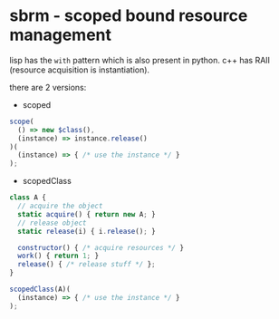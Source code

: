 # sbrm - scoped bound resource management

lisp has the `with` pattern which is also present in python.
c++ has RAII (resource acquisition is instantiation).

there are 2 versions:

- scoped

```js
scope(
  () => new $class(),
  (instance) => instance.release()
)(
  (instance) => { /* use the instance */ }
);
```

- scopedClass

```js
class A {
  // acquire the object
  static acquire() { return new A; }
  // release object
  static release(i) { i.release(); }

  constructor() { /* acquire resources */ }
  work() { return 1; }
  release() { /* release stuff */ };
}

scopedClass(A)(
  (instance) => { /* use the instance */ }
);
```
